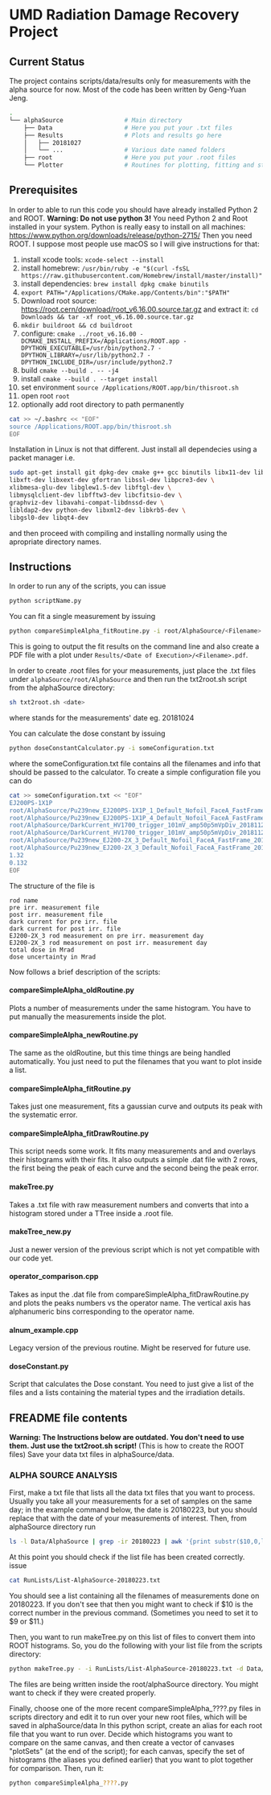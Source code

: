 
# UMD Radiation Damage Recovery Project

## Current Status
The project contains scripts/data/results only for measurements with the alpha source for now.
Most of the code has been written by Geng-Yuan Jeng.

```bash
.
└── alphaSource                 # Main directory
    ├── Data                    # Here you put your .txt files
    ├── Results                 # Plots and results go here
    │   ├── 20181027
    │   └── ...                 # Various date named folders
    ├── root                    # Here you put your .root files
    └── Plotter                 # Routines for plotting, fitting and style configuration
```
## Prerequisites
In order to able to run this code you should have already installed Python 2 and ROOT.
**Warning: Do not use python 3!**
You need Python 2 and Root installed in your system. Python is really easy to install on all machines: https://www.python.org/downloads/release/python-2715/
Then you need ROOT. I suppose most people use macOS so I will give instructions for that:
1) install xcode tools: ```xcode-select --install```
2) install homebrew: ```/usr/bin/ruby -e "$(curl -fsSL https://raw.githubusercontent.com/Homebrew/install/master/install)"```
3) install dependencies: ```brew install dpkg cmake binutils```
4) ```export PATH="/Applications/CMake.app/Contents/bin":"$PATH"```
5) Download root source: https://root.cern/download/root_v6.16.00.source.tar.gz and extract it: ```cd Downloads && tar -xf root_v6.16.00.source.tar.gz```
6) ```mkdir buildroot && cd buildroot```
7) configure: ```cmake ../root_v6.16.00 -DCMAKE_INSTALL_PREFIX=/Applications/ROOT.app -DPYTHON_EXECUTABLE=/usr/bin/python2.7 -DPYTHON_LIBRARY=/usr/lib/python2.7 -DPYTHON_INCLUDE_DIR=/usr/include/python2.7```
8) build ```cmake --build . -- -j4```
9) install ```cmake --build . --target install```
10) set environment ```source /Applications/ROOT.app/bin/thisroot.sh```
11) open root ```root```
12) optionally add root directory to path permanently
```bash
cat >> ~/.bashrc << "EOF"
source /Applications/ROOT.app/bin/thisroot.sh
EOF
```
Installation in Linux is not that different. Just install all dependecies using a packet manager i.e.
```bash
sudo apt-get install git dpkg-dev cmake g++ gcc binutils libx11-dev libxpm-dev \
libxft-dev libxext-dev gfortran libssl-dev libpcre3-dev \
xlibmesa-glu-dev libglew1.5-dev libftgl-dev \
libmysqlclient-dev libfftw3-dev libcfitsio-dev \
graphviz-dev libavahi-compat-libdnssd-dev \
libldap2-dev python-dev libxml2-dev libkrb5-dev \
libgsl0-dev libqt4-dev
```
and then proceed with compiling and installing normally using the apropriate directory names.

## Instructions
In order to run any of the scripts, you can issue
```bash
python scriptName.py
```

You can fit a single measurement by issuing
```bash
python compareSimpleAlpha_fitRoutine.py -i root/AlphaSource/<Filename>.root
```
This is going to output the fit results on the command line and also create a PDF file with a plot under ```Results/<Date of Execution>/<Filename>.pdf```.

In order to create .root files for your measurements, just place the .txt files under ```alphaSource/root/AlphaSource``` and then run the txt2root.sh script from the alphaSource directory:
```bash
sh txt2root.sh <date>
```
where <date> stands for the measurements' date eg. 20181024


You can calculate the dose constant by issuing
```bash
python doseConstantCalculator.py -i someConfiguration.txt
```
where the someConfiguration.txt file contains all the filenames and info that should be passed to the calculator.
To create a simple configuration file you can do
```bash
cat >> someConfiguration.txt << "EOF"
EJ200PS-1X1P
root/AlphaSource/Pu239new_EJ200PS-1X1P_1_Default_Nofoil_FaceA_FastFrame_20181129.root
root/AlphaSource/Pu239new_EJ200PS-1X1P_4_Default_Nofoil_FaceA_FastFrame_20181115.root
root/AlphaSource/DarkCurrent_HV1700_trigger_101mV_amp50p5mVpDiv_20181121.root
root/AlphaSource/DarkCurrent_HV1700_trigger_101mV_amp50p5mVpDiv_20181121.root
root/AlphaSource/Pu239new_EJ200-2X_3_Default_Nofoil_FaceA_FastFrame_20181129.root
root/AlphaSource/Pu239new_EJ200-2X_3_Default_Nofoil_FaceA_FastFrame_20181115.root
1.32
0.132
EOF
```
The structure of the file is
```
rod name
pre irr. measurement file
post irr. measurement file
dark current for pre irr. file
dark current for post irr. file
EJ200-2X_3 rod measurement on pre irr. measurement day
EJ200-2X_3 rod measurement on post irr. measurement day
total dose in Mrad
dose uncertainty in Mrad
```

Now follows a brief description of the scripts:
#### compareSimpleAlpha_oldRoutine.py
Plots a number of measurements under the same histogram. You have to put manually the measurements inside the plot.
#### compareSimpleAlpha_newRoutine.py
The same as the oldRoutine, but this time things are being handled automatically. You just need to put the filenames that you want to plot inside a list.
#### compareSimpleAlpha_fitRoutine.py
Takes just one measurement, fits a gaussian curve and outputs its peak with the systematic error.
#### compareSimpleAlpha_fitDrawRoutine.py
This script needs some work. It fits many measurements and and overlays their histograms with their fits. It also outputs a simple .dat file with 2 rows, the first being the peak of each curve and the second being the peak error.
#### makeTree.py
Takes a .txt file with raw measurement numbers and converts that into a histogram stored under a TTree inside a .root file.
#### makeTree_new.py
Just a newer version of the previous script which is not yet compatible with our code yet.
#### operator_comparison.cpp
Takes as input the .dat file from compareSimpleAlpha_fitDrawRoutine.py and plots the peaks numbers vs the operator name. The vertical axis has alphanumeric bins corresponding to the operator name.
#### alnum_example.cpp
Legacy version of the previous routine. Might be reserved for future use.
#### doseConstant.py
Script that calculates the Dose constant. You need to just give a list of the files and a lists containing the material types and the irradiation details.


## FREADME file contents
**Warning: The Instructions below are outdated. You don't need to use them. Just use the txt2root.sh script!**
(This is how to create the ROOT files)
Save your data txt files in alphaSource/data.

### ALPHA SOURCE ANALYSIS

First, make a txt file that lists all the data txt files that you want to process. Usually you take all your measurements for a set of samples on the same day; in the example command below, the date is 20180223, but you should replace that with the date of your measurements of interest. Then, from alphaSource directory run
```bash
ls -l Data/AlphaSource | grep -ir 20180223 | awk '{print substr($10,0,length($10))}' > RunLists/List-AlphaSource-20180223.txt
```
At this point you should check if the list file has been created correctly. issue
```bash
cat RunLists/List-AlphaSource-20180223.txt
```
You should see a list containing all the filenames of measurements done on 20180223. If you don't see that then you might want to check if $10 is the correct number in the previous command. (Sometimes you need to set it to $9 or $11.)

Then, you want to run makeTree.py on this list of files to convert them into ROOT histograms. So, you do the following with your list file from the scripts directory:
```bash
python makeTree.py - -i RunLists/List-AlphaSource-20180223.txt -d Data/AlphaSource
```
The files are being written inside the root/alphaSource directory. You might want to check if they were created properly.

Finally, choose one of the more recent compareSimpleAlpha_????.py files in scripts directory and edit it to run over your new root files, which will be saved in alphaSource/data
In this python script, create an alias for each root file that you want to run over. Decide which histograms you want to compare on the same canvas, and then create a vector of canvases "plotSets" (at the end of the script); for each canvas, specify the set of histograms (the aliases you defined earlier) that you want to plot together for comparison.
Then, run it:

```bash
python compareSimpleAlpha_????.py
```
